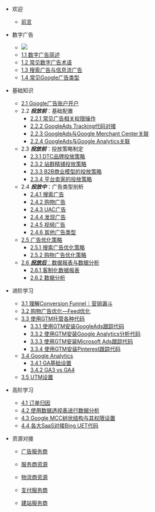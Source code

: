 - 欢迎
  
  - [前言](/README.md)
  
- 数字广告

  - [![](https://img.shields.io/badge/内容-概览-blue)](/BasicKnowledge/ContentDescription.md)
  - [1.1 数字广告简述](/BasicKnowledge/DigitalAdvertisingIntroduction.md)
  - [1.2 常见数字广告术语](/BasicKnowledge/AdvertisingTerms.md)
  - [1.3 搜索广告与信息流广告](/BasicKnowledge/SearchAds&NewsFeedAds.md)
  - [1.4 常见Google广告类型](/BasicKnowledge/GoogleAdsType.md)

- 基础知识
  - [2.1 Google广告账户开户](/BasicKnowledge2/GoogleAdsAccountSignUp.md)
  - 2.2 ***投放前***：基础配置
    - [2.2.1 常见广告相关权限操作](/BasicKnowledge2/CommonAuthorizationOperations.md)
    - [2.2.2 GoogleAds Tracking代码对接](/BasicKnowledge2/GoogleAdsTrackingSetup.md)
    - [2.2.3 GoogleAds与Google Merchant Center关联](/BasicKnowledge2/LinkGoogleAdswithGMC.md)
    - [2.2.4 GoogleAds与Google Analytics关联](/BasicKnowledge2/LinkGAwithGoogleAds.md)
  - 2.3 ***投放前***：投放策略制定
    - [2.3.1 DTC品牌投放策略]()
    - [2.3.2 站群精铺投放策略]()
    - [2.3.3 B2B商业模型的投放策略]()
    - [2.3.4 平台卖家的投放策略]()
  - 2.4 ***投放中***：广告类型剖析
    - [2.4.1 搜索广告]()
    - [2.4.2 购物广告]()
    - [2.4.3 UAC广告]()
    - [2.4.4 发现广告]()
    - [2.4.5 视频广告]()
    - [2.4.6 其他广告类型]()
  - [2.5 广告优化策略]()
    - [2.5.1 搜索广告优化策略]()
    - [2.5.2 购物广告优化策略](/BasicKnowledge2/GoogleShoppingAdsOptimization.md)
  - [2.6 ***投放后***：数据报表与数据分析]()
    - [2.6.1 客制化数据报表]()
    - [2.6.2 数据分析]()

- 进阶学习

  - [3.1 理解Conversion Funnel｜营销漏斗]()
  - [3.2 购物广告优化—Feed优化]()
  - [3.3 使用GTM托管各种代码]()
    - [3.3.1 使用GTM安装GoogleAds跟踪代码]()
    - [3.3.2 使用GTM安装Google Analytics分析代码]()
    - [3.3.3 使用GTM安装Microsoft Ads跟踪代码]()
    - [3.3.4 使用GTM安装Pinterest跟踪代码]()
  - [3.4 Google Analytics]()
    - [3.4.1 GA基础设置]()
    - [3.4.2 GA3 vs GA4]()
  - [3.5 UTM设置](/Intermediate/UTMSettingsforMultiChannels.md)

- 高阶学习

  - [4.1 订单归因]()
  - [4.2 使用数据透视表进行数据分析]()
  - [4.3 Google MCC树状结构与其权限设置]()
  - [4.4 各大SaaS对接Bing UET代码](/Advenced/BingUETInstallation.md)

- 资源对接

  - [广告服务商]()

  - [服务商资源]()

  - [物流商资源]()

  - [支付服务商]()

  - [建站服务商]()

    
